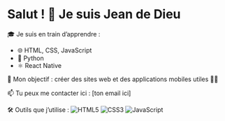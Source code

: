 # Salut ! 👋 Je suis Jean de Dieu

🎓 Je suis en train d’apprendre :
- 🌐 HTML, CSS, JavaScript
- 🐍 Python
- ⚛️ React Native

💼 Mon objectif : créer des sites web et des applications mobiles utiles 👨‍💻

📫 Tu peux me contacter ici : [ton email ici]

🛠️ Outils que j’utilise :
![HTML5](https://img.shields.io/badge/HTML5-E34F26?logo=html5&logoColor=white)
![CSS3](https://img.shields.io/badge/CSS3-1572B6?logo=css3&logoColor=white)
![JavaScript](https://img.shields.io/badge/JavaScript-F7DF1E?logo=javascript&logoColor=black)
